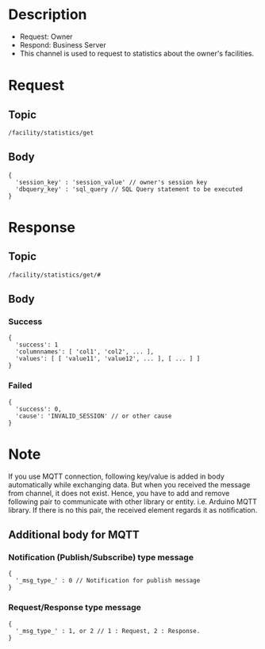# Description

- Request: Owner
- Respond: Business Server
- This channel is used to request to statistics about the owner's facilities. 

# Request

## Topic

```
/facility/statistics/get
```

## Body
```
{
  'session_key' : 'session_value' // owner's session key
  'dbquery_key' : 'sql_query // SQL Query statement to be executed
}
```

# Response

## Topic

```
/facility/statistics/get/#
```

## Body

### Success

```
{
  'success': 1
  'columnnames': [ 'col1', 'col2', ... ],
  'values': [ [ 'value11', 'value12', ... ], [ ... ] ] 
}
```

### Failed

```
{
  'success': 0,
  'cause': 'INVALID_SESSION' // or other cause
}
```

# Note

If you use MQTT connection, following key/value is added in body automatically while exchanging data.
But when you received the message from channel, it does not exist.
Hence, you have to add and remove following pair to communicate with other library or entity. i.e. Arduino MQTT library.
If there is no this pair, the received element regards it as notification.


## Additional body for MQTT

### Notification (Publish/Subscribe) type message
```
{
  '_msg_type_' : 0 // Notification for publish message
}
```

### Request/Response type message
```
{
  '_msg_type_' : 1, or 2 // 1 : Request, 2 : Response.
}
```
